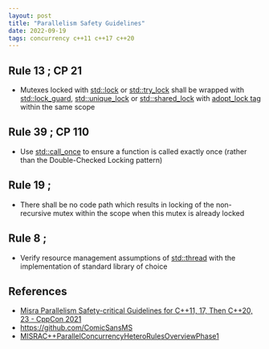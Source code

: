 ```yaml
---
layout: post
title: "Parallelism Safety Guidelines"
date: 2022-09-19
tags: concurrency c++11 c++17 c++20
---
```


## Rule 13 ; CP 21
* Mutexes locked with [std::lock](https://en.cppreference.com/w/cpp/thread/lock) or [std::try_lock](https://en.cppreference.com/w/cpp/thread/try_lock) shall be wrapped with [std::lock_guard](https://en.cppreference.com/w/cpp/thread/lock_guard), [std::unique_lock](https://en.cppreference.com/w/cpp/thread/unique_lock) or [std::shared_lock](https://en.cppreference.com/w/cpp/thread/shared_lock) with [adopt_lock tag](https://en.cppreference.com/w/cpp/thread/lock_tag) within the same scope

## Rule 39 ; CP 110
* Use [std::call_once](https://en.cppreference.com/w/cpp/thread/call_once) to ensure a function is called exactly once (rather than the Double-Checked Locking pattern) 

## Rule 19 ;
* There shall be no code path which results in locking of the non-recursive mutex within the scope when this mutex is already locked
 
## Rule 8 ; 
* Verify resource management assumptions of [std::thread](https://en.cppreference.com/w/cpp/thread/thread) with the implementation of standard library of choice

## References
* [Misra Parallelism Safety-critical Guidelines for C++11, 17, Then C++20, 23 - CppCon 2021](https://www.youtube.com/watch?v=hVv7Nc3f4Jo)
* <https://github.com/ComicSansMS>
* [MISRAC++ParallelConcurrencyHeteroRulesOverviewPhase1](https://docs.google.com/document/d/14E0BYqsH_d7fMKvXvaZWoNWtIC65cYBw0aZp4dlev0Q/edit)
